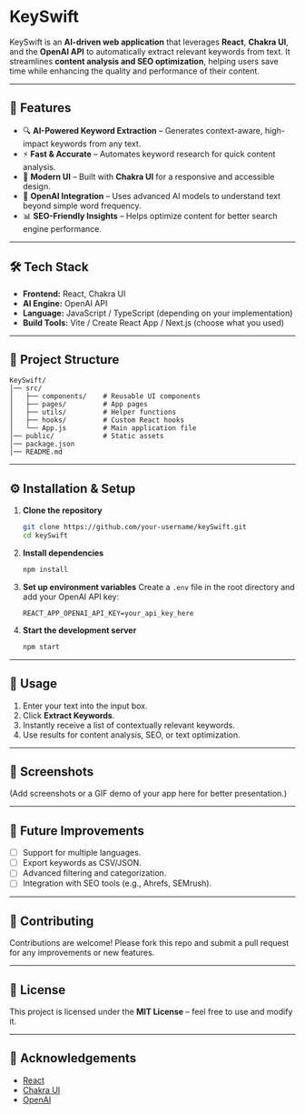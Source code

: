 # KeySwift

KeySwift is an **AI-driven web application** that leverages **React**, **Chakra UI**, and the **OpenAI API** to automatically extract relevant keywords from text. It streamlines **content analysis and SEO optimization**, helping users save time while enhancing the quality and performance of their content.

---

## 🚀 Features

* 🔍 **AI-Powered Keyword Extraction** – Generates context-aware, high-impact keywords from any text.
* ⚡ **Fast & Accurate** – Automates keyword research for quick content analysis.
* 🎨 **Modern UI** – Built with **Chakra UI** for a responsive and accessible design.
* 🤖 **OpenAI Integration** – Uses advanced AI models to understand text beyond simple word frequency.
* 📊 **SEO-Friendly Insights** – Helps optimize content for better search engine performance.

---

## 🛠️ Tech Stack

* **Frontend:** React, Chakra UI
* **AI Engine:** OpenAI API
* **Language:** JavaScript / TypeScript (depending on your implementation)
* **Build Tools:** Vite / Create React App / Next.js (choose what you used)

---

## 📂 Project Structure

```
KeySwift/
│── src/
│   ├── components/    # Reusable UI components
│   ├── pages/         # App pages
│   ├── utils/         # Helper functions
│   ├── hooks/         # Custom React hooks
│   └── App.js         # Main application file
│── public/            # Static assets
│── package.json
│── README.md
```

---

## ⚙️ Installation & Setup

1. **Clone the repository**

   ```bash
   git clone https://github.com/your-username/keySwift.git
   cd keySwift
   ```

2. **Install dependencies**

   ```bash
   npm install
   ```

3. **Set up environment variables**
   Create a `.env` file in the root directory and add your OpenAI API key:

   ```env
   REACT_APP_OPENAI_API_KEY=your_api_key_here
   ```

4. **Start the development server**

   ```bash
   npm start
   ```

---

## 📖 Usage

1. Enter your text into the input box.
2. Click **Extract Keywords**.
3. Instantly receive a list of contextually relevant keywords.
4. Use results for content analysis, SEO, or text optimization.

---

## 📸 Screenshots

(Add screenshots or a GIF demo of your app here for better presentation.)

---

## 🌟 Future Improvements

* [ ] Support for multiple languages.
* [ ] Export keywords as CSV/JSON.
* [ ] Advanced filtering and categorization.
* [ ] Integration with SEO tools (e.g., Ahrefs, SEMrush).

---

## 🤝 Contributing

Contributions are welcome! Please fork this repo and submit a pull request for any improvements or new features.

---

## 📜 License

This project is licensed under the **MIT License** – feel free to use and modify it.

---

## 🙌 Acknowledgements

* [React](https://react.dev/)
* [Chakra UI](https://chakra-ui.com/)
* [OpenAI](https://platform.openai.com/)

